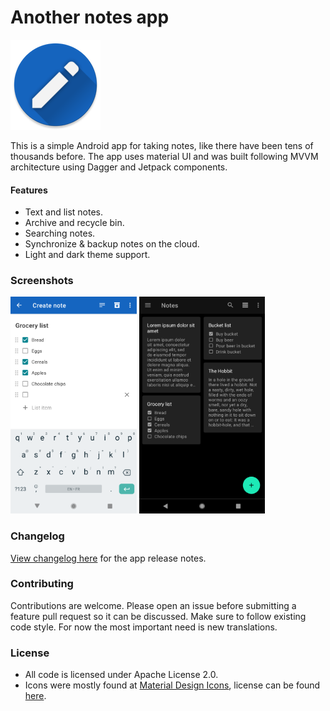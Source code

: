 # Another notes app

![App icon](app/src/main/res/mipmap-xxhdpi/ic_launcher_round.png)

This is a simple Android app for taking notes, like there have been tens of thousands before.
The app uses material UI and was built following MVVM architecture using Dagger and Jetpack
components.

#### Features
- Text and list notes.
- Archive and recycle bin.
- Searching notes.
- Synchronize & backup notes on the cloud.
- Light and dark theme support.

### Screenshots

<img alt="Screenshot 1" src="screenshots/screenshot1.png" width="40%"/>  <img alt="Screenshot 2" src="screenshots/screenshot2.png" width="40%"/>

### Changelog
[View changelog here][changelog] for the app release notes.

### Contributing
Contributions are welcome. Please open an issue before submitting a feature pull request so it
can be discussed. Make sure to follow existing code style. For now the most important need
is new translations.

### License
- All code is licensed under Apache License 2.0.
- Icons were mostly found at [Material Design Icons][mdi-icons], license can be found [here][mdi-icons-license].


[changelog]: CHANGELOG.md
[mdi-icons]: https://materialdesignicons.com
[mdi-icons-license]: https://github.com/Templarian/MaterialDesign#license

